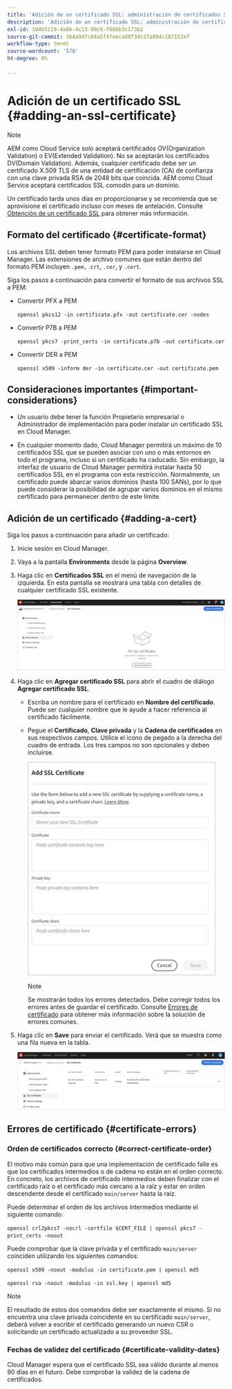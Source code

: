 ```yaml
---
title: 'Adición de un certificado SSL: administración de certificados SSL'
description: 'Adición de un certificado SSL: administración de certificados SSL'
exl-id: 104b5119-4a8b-4c13-99c6-f866b3c173b2
source-git-commit: 3b4a9d7c04a5f4feecad0f34c27a894c187152e7
workflow-type: tm+mt
source-wordcount: '578'
ht-degree: 0%

---
```


# Adición de un certificado SSL {#adding-an-ssl-certificate}

>[!NOTE]
>AEM como Cloud Service solo aceptará certificados OV(Organization Validation) o EV(Extended Validation). No se aceptarán los certificados DV(Domain Validation). Además, cualquier certificado debe ser un certificado X.509 TLS de una entidad de certificación (CA) de confianza con una clave privada RSA de 2048 bits que coincida. AEM como Cloud Service aceptará certificados SSL comodín para un dominio.

Un certificado tarda unos días en proporcionarse y se recomienda que se aprovisione el certificado incluso con meses de antelación. Consulte [Obtención de un certificado SSL](/help/implementing/cloud-manager/managing-ssl-certifications/get-ssl-certificate.md) para obtener más información.

## Formato del certificado {#certificate-format}

Los archivos SSL deben tener formato PEM para poder instalarse en Cloud Manager. Las extensiones de archivo comunes que están dentro del formato PEM incluyen `.pem,` .`crt`,  `.cer`, y  `.cert`.

Siga los pasos a continuación para convertir el formato de sus archivos SSL a PEM:

* Convertir PFX a PEM

   `openssl pkcs12 -in certificate.pfx -out certificate.cer -nodes`

* Convertir P7B a PEM

   `openssl pkcs7 -print_certs -in certificate.p7b -out certificate.cer`

* Convertir DER a PEM

   `openssl x509 -inform der -in certificate.cer -out certificate.pem`

## Consideraciones importantes {#important-considerations}

* Un usuario debe tener la función Propietario empresarial o Administrador de implementación para poder instalar un certificado SSL en Cloud Manager.

* En cualquier momento dado, Cloud Manager permitirá un máximo de 10 certificados SSL que se pueden asociar con uno o más entornos en todo el programa, incluso si un certificado ha caducado. Sin embargo, la interfaz de usuario de Cloud Manager permitirá instalar hasta 50 certificados SSL en el programa con esta restricción. Normalmente, un certificado puede abarcar varios dominios (hasta 100 SANs), por lo que puede considerar la posibilidad de agrupar varios dominios en el mismo certificado para permanecer dentro de este límite.


## Adición de un certificado {#adding-a-cert}

Siga los pasos a continuación para añadir un certificado:

1. Inicie sesión en Cloud Manager.
1. Vaya a la pantalla **Environments** desde la página **Overview**.
1. Haga clic en **Certificados SSL** en el menú de navegación de la izquierda. En esta pantalla se mostrará una tabla con detalles de cualquier certificado SSL existente.

   ![](/help/implementing/cloud-manager/assets/ssl/ssl-cert-1.png)

1. Haga clic en **Agregar certificado SSL** para abrir el cuadro de diálogo **Agregar certificado SSL**.

   * Escriba un nombre para el certificado en **Nombre del certificado**. Puede ser cualquier nombre que le ayude a hacer referencia al certificado fácilmente.
   * Pegue el **Certificado**, **Clave privada** y la **Cadena de certificados** en sus respectivos campos. Utilice el icono de pegado a la derecha del cuadro de entrada.
Los tres campos no son opcionales y deben incluirse.

      ![](/help/implementing/cloud-manager/assets/ssl/ssl-cert-02.png)


      >[!NOTE]
      >Se mostrarán todos los errores detectados. Debe corregir todos los errores antes de guardar el certificado. Consulte [Errores de certificado](#certificate-errors) para obtener más información sobre la solución de errores comunes.

1. Haga clic en **Save** para enviar el certificado. Verá que se muestra como una fila nueva en la tabla.

   ![](/help/implementing/cloud-manager/assets/ssl/ssl-cert-3.png)

## Errores de certificado {#certificate-errors}

### Orden de certificados correcto {#correct-certificate-order}

El motivo más común para que una implementación de certificado falle es que los certificados intermedios o de cadena no están en el orden correcto. En concreto, los archivos de certificado intermedios deben finalizar con el certificado raíz o el certificado más cercano a la raíz y estar en orden descendente desde el certificado `main/server` hasta la raíz.

Puede determinar el orden de los archivos intermedios mediante el siguiente comando:

`openssl crl2pkcs7 -nocrl -certfile $CERT_FILE | openssl pkcs7 -print_certs -noout`

Puede comprobar que la clave privada y el certificado `main/server` coinciden utilizando los siguientes comandos:

`openssl x509 -noout -modulus -in certificate.pem | openssl md5`

`openssl rsa -noout -modulus -in ssl.key | openssl md5`

>[!NOTE]
>El resultado de estos dos comandos debe ser exactamente el mismo. Si no encuentra una clave privada coincidente en su certificado `main/server`, deberá volver a escribir el certificado generando un nuevo CSR o solicitando un certificado actualizado a su proveedor SSL.

### Fechas de validez del certificado {#certificate-validity-dates}

Cloud Manager espera que el certificado SSL sea válido durante al menos 90 días en el futuro. Debe comprobar la validez de la cadena de certificados.
